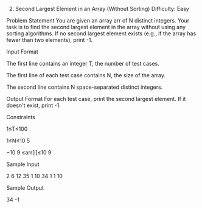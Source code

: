2. Second Largest Element in an Array (Without Sorting)
Difficulty: Easy

Problem Statement
You are given an array arr of N distinct integers. Your task is to find the second largest element in the array without using any sorting algorithms. If no second largest element exists (e.g., if the array has fewer than two elements), print -1.

Input Format

The first line contains an integer T, the number of test cases.

The first line of each test case contains N, the size of the array.

The second line contains N space-separated distinct integers.

Output Format
For each test case, print the second largest element. If it doesn't exist, print -1.

Constraints

1≤T≤100

1≤N≤10
5

−10
9
≤arr[i]≤10
9


Sample Input

2
6
12 35 1 10 34 1
1
10

Sample Output

34
-1
